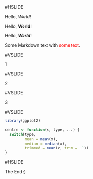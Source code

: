 #HSLIDE

Hello, *World*!

Hello, **World**!

Hello, **_World_**!

Some Markdown text with <span style="color:red">some text</span>.


#VSLIDE

1

#VSLIDE

2

#VSLIDE

3

#VSLIDE

```r
library(ggplot2)

centre <- function(x, type, ...) {
  switch(type,
         mean = mean(x),
         median = median(x),
         trimmed = mean(x, trim = .1))
}
```

#HSLIDE

The End :)
